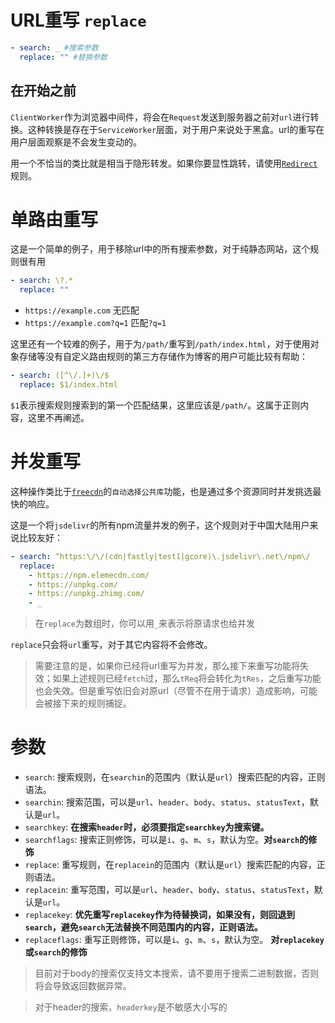 # URL重写 `replace`

```yaml
- search: _ #搜索参数
  replace: "" #替换参数
```

## 在开始之前

`ClientWorker`作为浏览器中间件，将会在`Request`发送到服务器之前对`url`进行转换。这种转换是存在于`ServiceWorker`层面，对于用户来说处于黑盒。url的重写在用户层面观察是不会发生变动的。

用一个不恰当的类比就是相当于隐形转发。如果你要显性跳转，请使用[`Redirect`](/rule/redirect)规则。

# 单路由重写

这是一个简单的例子，用于移除url中的所有搜索参数，对于纯静态网站，这个规则很有用

```yaml
- search: \?.*
  replace: ""
```

- `https://example.com` 无匹配
- `https://example.com?q=1` 匹配`?q=1`

这里还有一个较难的例子，用于为`/path/`重写到`/path/index.html`，对于使用对象存储等没有自定义路由规则的第三方存储作为博客的用户可能比较有帮助：

```yaml
- search: ([^\/.]+)\/$
  replace: $1/index.html
```

`$1`表示搜索规则搜索到的第一个匹配结果，这里应该是`/path/`。这属于正则内容，这里不再阐述。

# 并发重写

这种操作类比于[`freecdn`](https://github.com/EtherDream/freecdn)的`自动选择公共库`功能，也是通过多个资源同时并发挑选最快的响应。

这是一个将`jsdelivr`的所有npm流量并发的例子，这个规则对于中国大陆用户来说比较友好：

```yaml
- search: ^https:\/\/(cdn|fastly|test1|gcore)\.jsdelivr\.net\/npm\/
  replace:
    - https://npm.elemecdn.com/
    - https://unpkg.com/
    - https://unpkg.zhimg.com/
    - _
```

> 在`replace`为数组时，你可以用`_`来表示将原请求也给并发

`replace`只会将`url`重写，对于其它内容将不会修改。

> 需要注意的是，如果你已经将url重写为并发，那么接下来重写功能将失效；如果上述规则已经`fetch`过，那么`tReq`将会转化为`tRes`，之后重写功能也会失效。但是重写依旧会对原url（尽管不在用于请求）造成影响，可能会被接下来的规则捕捉。

# 参数

- `search`: 搜索规则，在`searchin`的范围内（默认是`url`）搜索匹配的内容，正则语法。
- `searchin`: 搜索范围，可以是`url`、`header`、`body`、`status`、`statusText`，默认是`url`。
- `searchkey`: **在搜索`header`时，必须要指定`searchkey`为搜索键。**
- `searchflags`: 搜索正则修饰，可以是`i`、`g`、`m`、`s`，默认为空。**对`search`的修饰**
- `replace`: 重写规则，在`replacein`的范围内（默认是`url`）搜索匹配的内容，正则语法。
- `replacein`: 重写范围，可以是`url`、`header`、`body`、`status`、`statusText`，默认是`url`。
- `replacekey`: **优先重写`replacekey`作为待替换词，如果没有，则回退到`search`，避免`search`无法替换不同范围内的内容，正则语法。**
- `replaceflags`: 重写正则修饰，可以是`i`、`g`、`m`、`s`，默认为空。 **对`replacekey`或`search`的修饰**

> 目前对于body的搜索仅支持文本搜索，请不要用于搜索二进制数据，否则将会导致返回数据异常。

> 对于header的搜索，`headerkey`是不敏感大小写的
